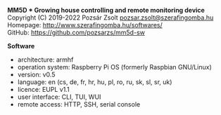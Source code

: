 **MM5D * Growing house controlling and remote monitoring device**  
Copyright (C) 2019-2022 Pozsár Zsolt <pozsar.zsolt@szerafingomba.hu>  
Homepage: <http://www.szerafingomba.hu/softwares/>  
GitHub: <https://github.com/pozsarzs/mm5d-sw>

**Software**

 - architecture:       armhf
 - operation system:   Raspberry Pi OS (formerly Raspbian GNU/Linux)
 - version:            v0.5
 - language:           en (cs, de, fr, hr, hu, pl, ro, ru, sk, sl, sr, uk)
 - licence:            EUPL v1.1
 - user interface:     CLI, TUI, WUI
 - remote access:      HTTP, SSH, serial console

